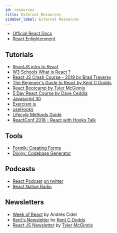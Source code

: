 ```yaml
---
id: resources
title: External Resources
sidebar_label: External Resources
---
```


- [Official React Docs](https://reactjs.org/)
- [React Enlightenment](https://www.reactenlightenment.com/)

## Tutorials

- [ReactJS intro to React](https://reactjs.org/tutorial/tutorial.html)
- [W3 Schools What is React ?](https://www.w3schools.com/whatis/whatis_react.asp)
- [React JS Crash Course - 2019 by Brad Traversy ](https://youtu.be/sBws8MSXN7A)
- [The Beginner's Guide to React by Kent C Dodds](https://egghead.io/courses/the-beginner-s-guide-to-react)
- [React Bootcamp by Tyler McGinnis](https://tylermcginnis.com/free-react-bootcamp/)
- [5 Day React Course by Dave Ceddia](https://daveceddia.com/pure-react-email-course/)
- [Javascript 30](https://javascript30.com/)
- [Exercism js](https://exercism.io/tracks/javascript)
- [useHooks](https://usehooks.com/)
- [Lifecyle Methods Guide](https://engineering.musefind.com/react-lifecycle-methods-how-and-when-to-use-them-2111a1b692b1)
- [ReactConf 2018 - React with Hooks Talk](https://www.youtube.com/watch?time_continue=3568&v=dpw9EHDh2bM)

## Tools
- [Formik: Creating Forms](https://jaredpalmer.com/formik/)
- [Divjoy: Codebase Generator](https://divjoy.com/)

## Podcasts

- [React Podcast](https://spec.fm/podcasts/reactpodcast) [on twitter](https://twitter.com/ReactPodcast)
- [React Native Radio](https://devchat.tv/react-native-radio/)

## Newsletters

- [Week of React](http://www.theweekofreact.com/) by Andrés Cidel
- [Kent's Newsletter](https://kentcdodds.com/subscribe/) by [Kent C Dodds](https://twitter.com/kentcdodds)
- [React JS Newsletter](http://reactjsnewsletter.com/) by [Tyler McGinnis](https://twitter.com/tylermcginnis)

